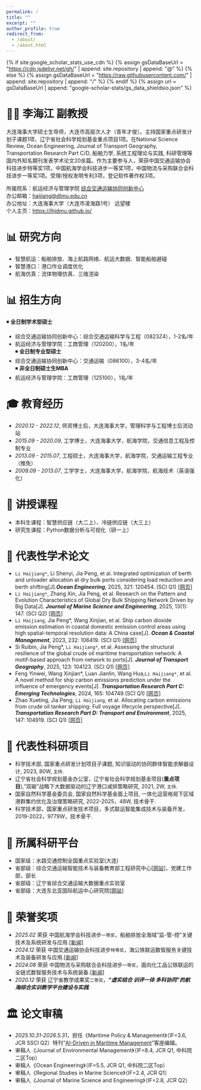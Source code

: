 ```yaml
---
permalink: /
title: ""
excerpt: ""
author_profile: true
redirect_from: 
  - /about/
  - /about.html
---
```


{% if site.google_scholar_stats_use_cdn %}
{% assign gsDataBaseUrl = "https://cdn.jsdelivr.net/gh/" | append: site.repository | append: "@" %}
{% else %}
{% assign gsDataBaseUrl = "https://raw.githubusercontent.com/" | append: site.repository | append: "/" %}
{% endif %}
{% assign url = gsDataBaseUrl | append: "google-scholar-stats/gs_data_shieldsio.json" %}

<span class='anchor' id='about-me'></span>
# 👨‍🎓 李海江 副教授
大连海事大学硕士生导师，大连市高层次人才（青年才俊）。主持国家重点研发计划子课题1项、辽宁省社会科学规划基金重点项目1项。在National Science Review, Ocean Engineering, Journal of Transport Geography, Transportation Research Part C/D, 船舶力学, 系统工程理论与实践, 科研管理等国内外知名期刊发表学术论文20余篇。作为主要参与人，荣获中国交通运输协会科技进步特等奖1项，中国航海学会科技进步一等奖1项，中国物流与采购联合会科技进步一等奖1项。受理/授权发明专利3项，登记软件著作权3项。

所属院系：航运经济与管理学院 <a href="http://www.cicts-dmu.com/">综合交通运输协同创新中心</a><br>
办公邮箱：haijiang@dlmu.edu.cn <br>
办公地址：大连海事大学（大连市凌海路1号） 远望楼<br>
个人主页：<a href="https://lhjdmu.github.io/">https://lhjdmu.github.io/</a>

<span class='anchor' id='-yjfx'></span>
# 📊 研究方向
- 智慧航运：船舶排放、海上航路网络、航运大数据、智能船舶避碰
- 智慧港口：港口作业调度优化
- 航海仿真：流体物理仿真、三维渲染

<span class='anchor' id='-zsfx'></span>
# 📊 招生方向
&#9726; <b>全日制学术型硕士</b>
- 综合交通运输协同创新中心：综合交通运输科学与工程（0823Z4），1-2名/年
- 航运经济与管理学院：工商管理（120200），1名/年<br>
&#9726; <b>全日制专业型硕士</b>
- 综合交通运输协同创新中心：交通运输（086100），3-4名/年<br>
&#9726; <b>非全日制硕士生MBA</b>
- 航运经济与管理学院：工商管理（125100），1名/年

<span class='anchor' id='-jyjl'></span>
# 🎓 教育经历
- *2020.12 - 2022.12*, 师资博士后，大连海事大学，管理科学与工程博士后流动站
- *2015.09 - 2020.09*, 工学博士，大连海事大学，航海学院，交通信息工程及控制专业
- *2013.09 - 2015.07*, 工程硕士，大连海事大学，航海学院，交通运输工程专业（推免）
- *2009.09 - 2013.07*, 工学学士，大连海事大学，航海学院，航海技术（英语强化）

<span class='anchor' id='-jskc'></span>
# 📐 讲授课程
- 本科生课程：智慧供应链（大二上）、冷链供应链（大三上）
- 研究生课程：Python数据分析与可视化（研一上）

<span class='anchor' id='-xslw'></span>
# 📝 代表性学术论文
-	`Li Haijiang*`, Li Shenyi, Jia Peng, et al. Integrated optimization of berth and unloader allocation at dry bulk ports considering load reduction and berth shifting[J].<i><b>Ocean Engineering</b></i>, 2025, 321: 120454. (SCI Q1)
[[网页]](https://doi.org/10.1016/j.oceaneng.2025.120454)
-	`Li Haijiang*`, Zhang Xin, Jia Peng, et al. Research on the Pattern and Evolution Characteristics of Global Dry Bulk Shipping Network Driven by Big Data[J]. <i><b>Journal of Marine Science and Engineering</b></i>, 2025, 13(1): 147. (SCI Q2)
[[网页]](https://doi.org/10.3390/jmse13010147)
-	`Li Haijiang`, Jia Peng*, Wang Xinjian, et al. Ship carbon dioxide emission estimation in coastal domestic emission control areas using high spatial-temporal resolution data: A China case[J]. <i><b>Ocean & Coastal Management</b></i>, 2023, 232: 106419. (SCI Q1)
[[网页]](https://doi.org/10.1016/j.ocecoaman.2022.106419)
-	Si Ruibin, Jia Peng*, `Li Haijiang*`, et al. Assessing the structural resilience of the global crude oil maritime transportation network: A motif-based approach from network to ports[J]. <i><b>Journal of Transport Geography</b></i>, 2025, 123: 104123. (SCI Q1)
[[网页]](https://doi.org/10.1016/j.jtrangeo.2025.104123)
-	Feng Yinwei, Wang Xinjian*, Luan Jianlin, Wang Hua,`Li Haijiang*`, et al. A novel method for ship carbon emissions prediction under the influence of emergency events[J]. <i><b>Transportation Research Part C: Emerging Technologies</b></i>, 2024, 165: 104749.(SCI Q1)
[[网页]](https://doi.org/10.1016/j.trc.2024.104749)
-	Zhao Xueting, Jia Peng, `Li Haijiang`, et al. Allocating carbon emissions from crude oil tanker shipping: Full voyage lifecycle perspective[J]. <i><b>Transportation Research Part D: Transport and Environment</b></i>, 2025, 147: 104919. (SCI Q1)
[[网页]](https://doi.org/10.1016/j.trd.2025.104919)

<span class='anchor' id='-kyxm'></span>
# 📃 代表性科研项目
- 科学技术部, 国家重点研发计划项目子课题, 知识驱动的协同群体智能求解器设计, 2023, 80W, `主持`.
- 辽宁省社会科学规划基金办公室，辽宁省社会科学规划基金项目(<b>重点项目</b>),“双碳”战略下大数据驱动的辽宁港口减排策略研究, 2021, 2W, `主持`.
- 国家自然科学基金委员会, 国家自然科学基金面上项目, 一体化运营格局下区域港群集约优化及治理策略研究, 2022-2025，48W, 技术骨干.
- 科学技术部，国家重点研发技术项目，多式联运智能集成技术与装备开发，2019-2022，9779W，技术骨干.

<span class='anchor' id='-kypt'></span>
# 📃 所属科研平台
- 国家级：水路交通控制全国重点实验室(大连)
- 省部级：综合交通运输智能技术与装备教育部工程研究中心[[网站]](https://gczx.portal.dasc.org.cn/)，党建工作部，部长
- 省部级：辽宁省综合交通运输大数据重点实验室
- 省部级：大连东北亚国际航运中心研究院[[网站]](http://www.dasc.org.cn/)

<span class='anchor' id='-ryjx'></span>
# 🏅 荣誉奖项
- *2025.02* 荣获 中国航海学会科技进步`一等奖`，船舶排放全海域“监-管-控”关键技术及系统研发与应用.[[新闻]](https://news.dlmu.edu.cn/info/1356/784377.htm)
- *2024.12* 荣获 中国交通运输协会科技进步`特等奖`，海公铁联运数智服务关键技术及装备研发与应用.[[新闻]](https://news.dlmu.edu.cn/info/1356/783107.htm)
- *2024.08* 荣获 中国物流与采购联合会科技进步`一等奖`，面向化工品公铁联运的全链式数智服务技术与系统装备.[[新闻]](https://www.dlmu.edu.cn/info/2505/163958.htm)
- *2020.12* 荣获 辽宁省教学成果奖`二等奖`，<i><b>“虚实结合 训评一体 多科协同”的航海综合实训教学平台建设与实践</b></i>.

<span class='anchor' id='-lwsg'></span>
# 🏛️ 论文审稿
-	*2025.10.31-2026.5.31*，担任《Maritime Policy & Management》（IF=3.6, JCR SSCI Q2）特刊“<a href="https://lhjdmu.github.io/images/mpmsi.jpg" download="beautiful_cat.jpg">AI-Driven in Maritime Management</a>”客座编辑。
- 审稿人《Journal of Environmental Management》（IF=8.4, JCR Q1, 中科院二区Top）
-	审稿人《Ocean Engineering》（IF=5.5, JCR Q1, 中科院二区Top）
-	审稿人《Regional Studies in Marine Science》（IF=2.4, JCR Q1）
-	审稿人《Journal of Marine Science and Engineering》（IF=2.8, JCR Q2）

